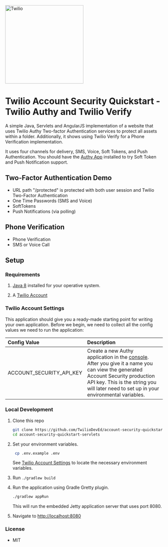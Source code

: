 <a href="https://www.twilio.com">
  <img src="https://static0.twilio.com/marketing/bundles/marketing/img/logos/wordmark-red.svg" alt="Twilio" width="250" />
</a>

# Twilio Account Security Quickstart - Twilio Authy and Twilio Verify

A simple Java, Servlets and AngularJS implementation of a website that uses Twilio Authy Two-factor Authentication services to protect all assets within a folder. Additionally, it shows using Twilio Verify for a Phone Verification implementation.

It uses four channels for delivery, SMS, Voice, Soft Tokens, and Push Authentication. You should have the [Authy App](https://authy.com/download/) installed to try Soft Token and Push Notification support.

## Two-Factor Authentication Demo
- URL path "/protected" is protected with both user session and Twilio Two-Factor Authentication
- One Time Passwords (SMS and Voice)
- SoftTokens
- Push Notifications (via polling)

## Phone Verification
- Phone Verification
- SMS or Voice Call

## Setup

### Requirements
1. [Java 8](http://www.oracle.com/technetwork/java/javase/downloads/jdk8-downloads-2133151.html)
   installed for your operative system.

2. A [Twilio Account](https://www.twilio.com/)

### Twilio Account Settings

This application should give you a ready-made starting point for writing your own application.
Before we begin, we need to collect all the config values we need to run the application:

| Config Value | Description |
| :----------  | :---------- |
| ACCOUNT_SECURITY_API_KEY  | Create a new Authy application in the [console](https://www.twilio.com/console/authy/). After you give it a name you can view the generated Account Security production API key. This is the string you will later need to set up in your environmental variables.|

### Local Development
1. Clone this repo
   ```bash
   git clone https://github.com/TwilioDevEd/account-security-quickstart-servlets.git
   cd account-security-quickstart-servlets
   ```

1. Set your environment variables.

   ```bash
    cp .env.example .env
   ```
   See [Twilio Account Settings](#twilio-account-settings) to locate the necessary environment variables.

1. Run `./gradlew build`

1. Run the application using Gradle Gretty plugin.

   ```bash
   ./gradlew appRun
   ```
   This will run the embedded Jetty application server that uses port 8080.

1. Navigate to [http://localhost:8080](http://localhost:8080)

### License
- MIT
